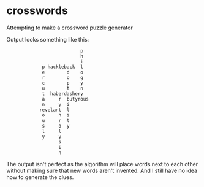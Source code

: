 # crosswords

Attempting to make a crossword puzzle generator

Output looks something like this:

```
                           p
                           h
                           i
             p hackleback  l
             e        d    o
             r        o    g
             c        p    y
             u        t    n
             t  haberdashery
             a     r  butyrous
             n     y  i
            revelant  l
             o     h  i
             u     r  t
             s     o  y
             l     l
             y     y
                   s
                   i
                   n
```

The output isn't perfect as the algorithm will place words next to each other
without making sure that new words aren't invented. And I still have no idea
how to generate the clues.
